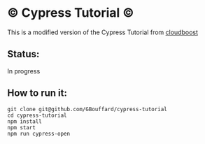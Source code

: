 :copyright: Cypress Tutorial :copyright:
===
This is a modified version of the Cypress Tutorial from [cloudboost](https://blog.cloudboost.io/testing-your-frontends-javascript-code-with-cypress-io-c9d9a7102137)

Status:
----
In progress

How to run it:
----
```
git clone git@github.com/GBouffard/cypress-tutorial
cd cypress-tutorial
npm install
npm start
npm run cypress-open
```